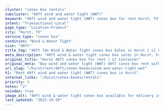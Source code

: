 ```yaml
---
cluster: "conex box rentals"
subcluster: "40ft wind and water tight (WWT)"
keyword: "40ft wind and water tight (WWT) conex box for rent Hurst, TX"
intent: "Transactional-Local"
page_type: "Location-Product"
city: "Hurst, TX"
service_type: "conex box"
condition: "Wind & Water Tight"
size: "40ft"
title_tag: "40ft 7dx Wind & Water Tight conex box Sales in Hurst | LC Container"
meta_description: "40ft wind & water tight conex box sales in Hurst. Fast delivery, competitive pricing. Serving conex boxes area. Quote ID: 2G6. Call (214) 524-4168 for your free quote today."
original_title: "Hurst 40ft conex box for rent | LC Container"
original_meta: "Buy wind and water tight (WWT) 40ft conex box rent with local delivery in Hurst, TX. LC Container — local Since 2003. Request a fast quote today."
url_slug: "/hurst/rent/40ft/conex-boxes/wind-and-water-tight-wwt"
h1: "Rent 40ft wind and water tight (WWT) conex box in Hurst"
internal_links: "/hurst/conex-boxes/rentals"
priority: 3
notes: "2"
noindex: true
image_alt: "40ft wind & water tight conex box available for delivery in Hurst"
last_updated: "2025-10-20"
---
```


<!-- TODO: Add unique city/inventory copy, images, and internal links here. -->
